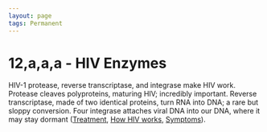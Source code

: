 ```yaml
---
layout: page
tags: Permanent 
---
```


# 12,a,a,a - HIV Enzymes

HIV-1 protease, reverse transcriptase, and integrase make HIV work. Protease cleaves polyproteins, maturing HIV; incredibly important. Reverse transcriptase, made of two identical proteins, turn RNA into DNA; a rare but sloppy conversion. Four integrase attaches viral DNA into our DNA, where it may stay dormant ([Treatment](12,a%20-%20HIV%20and%20AIDS.md#Treatment), [How HIV works](12,a%20-%20HIV%20and%20AIDS.md#How%20HIV%20works), [Symptoms](12,a%20-%20HIV%20and%20AIDS.md#Symptoms)).